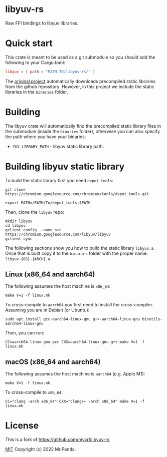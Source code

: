 # libyuv-rs

Raw FFI bindings to libyuv libraries.

# Quick start

This crate is meant to be used as a git submodule so you should add the
following to your Cargo.toml:

```toml
libyuv = { path = "PATH_TO/libyuv-rs/" }
```

The [original project](https://github.com/mycrl/libyuv-rs) automatically
downloads precompiled static libraries from the github repository. However, in
this project we include the static libraries in the `binaries` folder.

# Building

The libyuv crate will automatically find the precompiled static library files in
the submodule (inside the `binaries` folder), otherwise you can also specify the
path where you have your binaries:

* `YUV_LIBRARY_PATH` - libyuv static library path.

# Building libyuv static library

To build the static library first you need `depot_tools`:

```
git clone https://chromium.googlesource.com/chromium/tools/depot_tools.git

export PATH=/PATH/To/depot_tools:$PATH
```

Then, clone the `libyuv` repo:

```
mkdir libyuv
cd libyuv
gclient config --name src https://chromium.googlesource.com/libyuv/libyuv
gclient sync
```

The following sections show you how to build the static library `libyuv.a`. Once
that is built copy it to the `binaries` folder with the proper name:
`libyuv-{OS}-{ARCH}.a`.

## Linux (x86_64 and aarch64)

The following assumes the host machine is `x86_64`:

```
make V=1 -f linux.mk
```

To cross-compile to `aarch64` you first need to install the
cross-compiler. Assuming you are in Debian (or Ubuntu):

```
sudo apt install gcc-aarch64-linux-gnu g++-aarch64-linux-gnu binutils-aarch64-linux-gnu
```

Then, you can run:

```
CC=aarch64-linux-gnu-gcc CXX=aarch64-linux-gnu-g++ make V=1 -f linux.mk
```

## macOS (x86_64 and aarch64)

The following assumes the host machine is `aarch64` (e.g. Apple M1):

```
make V=1 -f linux.mk
```

To cross-compile to `x86_64`:

```
CC="clang -arch x86_64" CXX="clang++ -arch x86_64" make V=1 -f linux.mk
```

# License

This is a fork of https://github.com/mycrl/libyuv-rs

[MIT](./LICENSE) Copyright (c) 2022 Mr.Panda.

